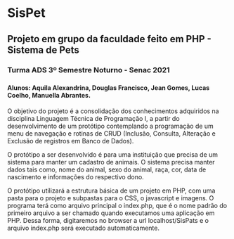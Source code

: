 # SisPet
<h2>Projeto em grupo da faculdade feito em PHP - Sistema de Pets</h2>
<h3>Turma ADS 3º Semestre Noturno - Senac 2021<h3>
<h4>Alunos: Aquila Alexandrina, Douglas Francisco, Jean Gomes, Lucas Coelho, Manuella Abrantes.</h4>

O objetivo do projeto é a consolidação dos conhecimentos adquiridos na disciplina Linguagem Técnica de Programação I, a partir do desenvolvimento de um protótipo contemplando a programação de um menu de navegação e rotinas de CRUD (Inclusão, Consulta, Alteração e Exclusão de registros em Banco de Dados).

O protótipo a ser desenvolvido é para uma instituição que precisa de um sistema para manter um cadastro de animais. O sistema precisa manter dados tais como, nome do animal, sexo do animal, raça, cor, data de nascimento e informações do respectivo dono. 

O protótipo utilizará a estrutura básica de um projeto em PHP, com uma pasta para o projeto e subpastas para o CSS, o javascript e imagens. O programa terá como arquivo principal o index.php, que é o nome padrão do primeiro arquivo a ser chamado quando executamos uma aplicação em PHP.  Dessa forma, digitaremos no browser a url localhost/SisPats e o arquivo index.php será executado automaticamente.
